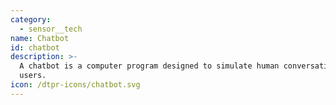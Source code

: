 ```yaml
---
category:
  - sensor__tech
name: Chatbot
id: chatbot
description: >-
  A chatbot is a computer program designed to simulate human conversation with
  users.
icon: /dtpr-icons/chatbot.svg
---
```


